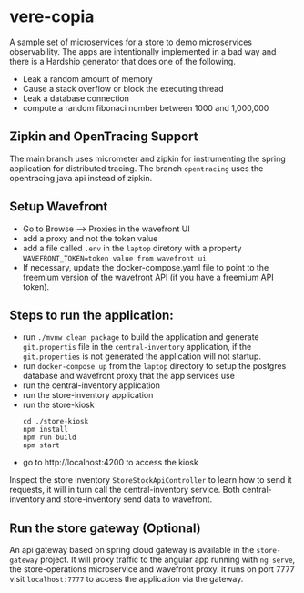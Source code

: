 # vere-copia

A sample set of microservices for a store to demo microservices observability. The apps are 
intentionally implemented in a bad way and there is a Hardship generator that does one of the 
following.

*  Leak a random amount of memory
*  Cause a stack overflow or block the executing thread
*  Leak a database connection 
*  compute a random fibonaci number between 1000 and 1,000,000 

## Zipkin and OpenTracing Support

The main branch uses micrometer and zipkin for instrumenting the spring application
for distributed tracing. The branch `opentracing` uses the opentracing java api instead of zipkin. 

## Setup Wavefront
* Go to Browse --> Proxies in the wavefront UI  
* add a proxy and not the token value 
* add a file called `.env` in the `laptop` diretory with a property `WAVEFRONT_TOKEN=token value from wavefront ui`
* If necessary, update the docker-compose.yaml file to point to the freemium version of the wavefront API (if you have a freemium API token).

## Steps to run the application: 

* run `./mvnw clean package` to build the application and generate `git.propertis` file in the 
 `central-inventory` application, if the `git.properties` is not generated the application 
 will not startup. 
* run `docker-compose up` from the `laptop` directory to setup the postgres database and wavefront proxy that the app services use
* run the central-inventory application
* run the store-inventory application 
* run the store-kiosk
    ```
    cd ./store-kiosk
    npm install
    npm run build
    npm start
    ```
*  go to http://localhost:4200 to access the kiosk

Inspect the store inventory `StoreStockApiController` to learn how to send it requests, it will
in turn call the central-inventory service. Both central-inventory and store-inventory send data
to wavefront.

## Run the store gateway (Optional)

An api gateway based on spring cloud gateway  is available in the `store-gateway` project. It will
proxy traffic to the angular app running with `ng serve`, the store-operations microservice and 
wavefront proxy. it runs on port 7777 visit `localhost:7777` to access the application via the
gateway. 





